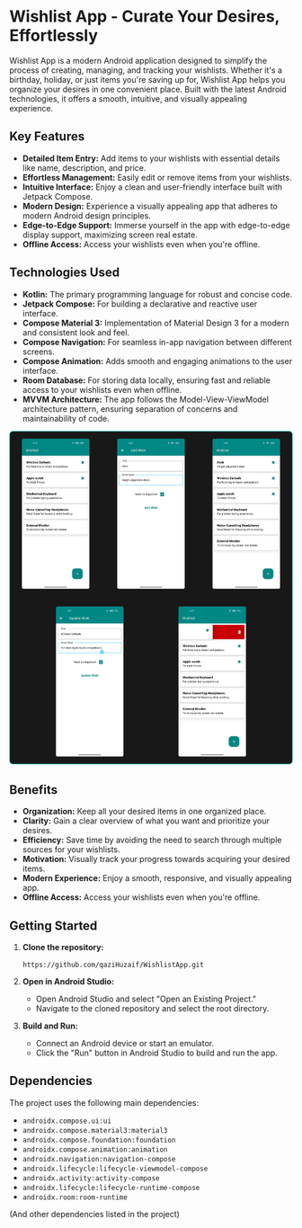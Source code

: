 # Wishlist App - Curate Your Desires, Effortlessly

Wishlist App is a modern Android application designed to simplify the process of creating, managing, and tracking your wishlists. Whether it's a birthday, holiday, or just items you're saving up for, Wishlist App helps you organize your desires in one convenient place. Built with the latest Android technologies, it offers a smooth, intuitive, and visually appealing experience.

## Key Features

*   **Detailed Item Entry:** Add items to your wishlists with essential details like name, description, and price.
*   **Effortless Management:** Easily edit or remove items from your wishlists.
*   **Intuitive Interface:** Enjoy a clean and user-friendly interface built with Jetpack Compose.
*   **Modern Design:** Experience a visually appealing app that adheres to modern Android design principles.
*   **Edge-to-Edge Support:** Immerse yourself in the app with edge-to-edge display support, maximizing screen real estate.
* **Offline Access:** Access your wishlists even when you're offline.

## Technologies Used

*   **Kotlin:** The primary programming language for robust and concise code.
*   **Jetpack Compose:** For building a declarative and reactive user interface.
*   **Compose Material 3:** Implementation of Material Design 3 for a modern and consistent look and feel.
*   **Compose Navigation:** For seamless in-app navigation between different screens.
*   **Compose Animation:** Adds smooth and engaging animations to the user interface.
*   **Room Database:** For storing data locally, ensuring fast and reliable access to your wishlists even when offline.
* **MVVM Architecture:** The app follows the Model-View-ViewModel architecture pattern, ensuring separation of concerns and maintainability of code.


![SVG Image](https://raw.githubusercontent.com/qaziHuzaif/WishlistApp/d39865776d4d5b252c302a6c6034f8762fe000b0/Wishlist%20App.svg)


## Benefits

*   **Organization:** Keep all your desired items in one organized place.
*   **Clarity:** Gain a clear overview of what you want and prioritize your desires.
*   **Efficiency:** Save time by avoiding the need to search through multiple sources for your wishlists.
*   **Motivation:** Visually track your progress towards acquiring your desired items.
*   **Modern Experience:** Enjoy a smooth, responsive, and visually appealing app.
*  **Offline Access:** Access your wishlists even when you're offline.

## Getting Started

1. **Clone the repository:**  
   ```
   https://github.com/qaziHuzaif/WishlistApp.git
3.  **Open in Android Studio:**
    *   Open Android Studio and select "Open an Existing Project."
    *   Navigate to the cloned repository and select the root directory.

4.  **Build and Run:**
    *   Connect an Android device or start an emulator.
    *   Click the "Run" button in Android Studio to build and run the app.

## Dependencies

The project uses the following main dependencies:

*   `androidx.compose.ui:ui`
*   `androidx.compose.material3:material3`
*   `androidx.compose.foundation:foundation`
*   `androidx.compose.animation:animation`
*   `androidx.navigation:navigation-compose`
*   `androidx.lifecycle:lifecycle-viewmodel-compose`
*   `androidx.activity:activity-compose`
*   `androidx.lifecycle:lifecycle-runtime-compose`
*   `androidx.room:room-runtime`

(And other dependencies listed in the project)

